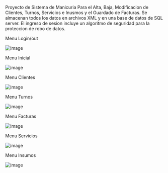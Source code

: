 Proyecto de Sistema de Manicuria Para el Alta, Baja, Modificacion de Clientes, Turnos, Servicios e Inusmos y el Guardado de Facturas.
Se almacenan todos los datos en archivos XML y en una base de datos de SQL server.
El ingreso de sesion incluye un algoritmo de seguridad para la proteccion de robo de datos.

Menu Login/out

![image](https://github.com/user-attachments/assets/27f6b525-3661-428d-ac7b-4fa7144ac420)

Menu Inicial

![image](https://github.com/user-attachments/assets/6d6c6929-9ecf-447a-b4f2-57ed3d38460b)

Menu Clientes

![image](https://github.com/user-attachments/assets/59061fbe-f610-49d1-bca9-6782d9178614)

Menu Turnos

![image](https://github.com/user-attachments/assets/8edd1b11-3c9b-421d-bccb-416742c62b6f)

Menu Facturas

![image](https://github.com/user-attachments/assets/622cc0de-20a5-4e82-a7e6-8a5c91709018)

Menu Servicios

![image](https://github.com/user-attachments/assets/c2b9bd36-72e9-413e-8d08-26438a8dca5c)

Menu Insumos

![image](https://github.com/user-attachments/assets/d80c3a45-16c8-4e35-ac86-a69fa4d882d3)
